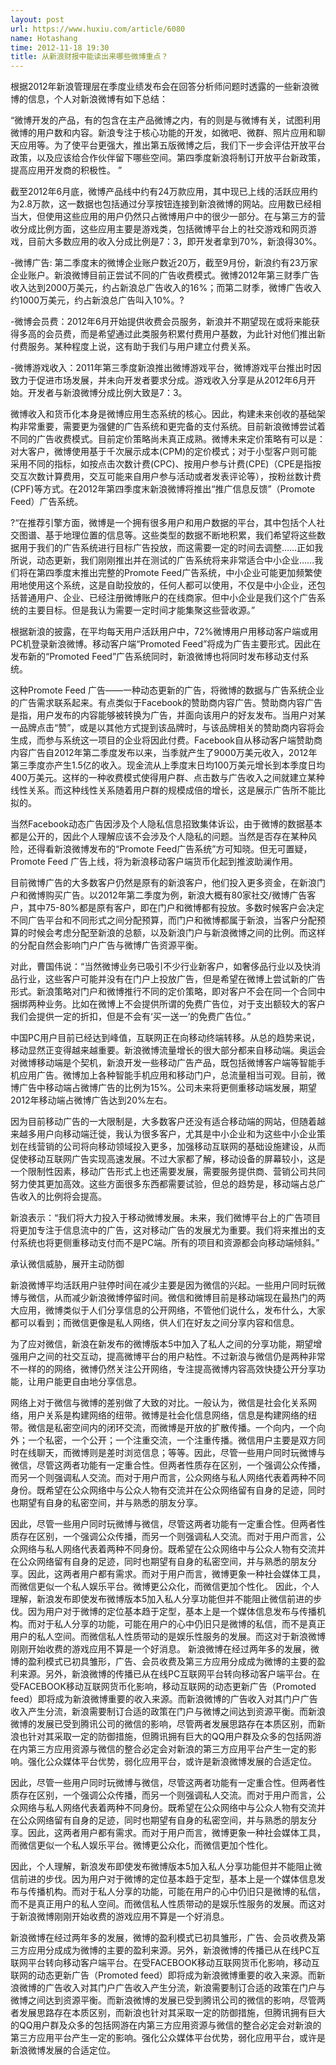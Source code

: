 ```yaml
---
layout: post
url: https://www.huxiu.com/article/6080
name: Hotashang
time: 2012-11-18 19:30
title: 从新浪财报中能读出来哪些微博重点？
---
```

根据2012年新浪管理层在季度业绩发布会在回答分析师问题时透露的一些新浪微博的信息，个人对新浪微博有如下总结：

“微博开发的产品，有的包含在主产品微博之内，有的则是与微博有关，试图利用微博的用户数和内容。新浪专注于核心功能的开发，如微吧、微群、照片应用和聊天应用等。为了使平台更强大，推出第五版微博之后，我们下一步会评估开放平台政策，以及应该给合作伙伴留下哪些空间。第四季度新浪将制订开放平台新政策，提高应用开发商的积极性。 ”

截至2012年6月底，微博产品线中约有24万款应用，其中现已上线的活跃应用约为2.8万款，这一数据也包括通过分享按钮连接到新浪微博的网站。应用数已经相当大，但使用这些应用的用户仍然只占微博用户中的很少一部分。在与第三方的营收分成比例方面，这些应用主要是游戏类，包括微博平台上的社交游戏和网页游戏，目前大多数应用的收入分成比例是7：3，即开发者拿到70%，新浪得30%。

-微博广告: 第二季度末的微博企业账户数近20万，截至9月份，新浪约有23万家企业账户。新浪微博目前正尝试不同的广告收费模式。微博2012年第三财季广告收入达到2000万美元，约占新浪总广告收入的16%；而第二财季，微博广告收入约1000万美元，约占新浪总广告叫入10%。?

-微博会员费：2012年6月开始提供收费会员服务，新浪并不期望现在或将来能获得多高的会员费，而是希望通过此类服务积累付费用户基数，为此针对他们推出新付费服务。某种程度上说，这有助于我们与用户建立付费关系。

-微博游戏收入：2011年第三季度新浪推出微博游戏平台，微博游戏平台推出时因致力于促进市场发展，并未向开发者要求分成。游戏收入分享是从2012年6月开始。开发者与新浪微博分成比例大致是7：3。

微博收入和货币化本身是微博应用生态系统的核心。因此，构建未来创收的基础架构非常重要，需要更为强健的广告系统和更完备的支付系统。目前新浪微博尝试着不同的广告收费模式。目前定价策略尚未真正成熟。微博未来定价策略有可以是：对大客户，微博使用基于千次展示成本(CPM)的定价模式；对于小型客户则可能采用不同的指标，如按点击次数计费(CPC)、按用户参与计费(CPE)（CPE是指按交互次数计算费用，交互可能来自用户参与活动或者发表评论等），按粉丝数计费(CPF)等方式。在2012年第四季度末新浪微博将推出“推广信息反馈”（Promote Feed）广告系统。

?“在推荐引擎方面，微博是一个拥有很多用户和用户数据的平台，其中包括个人社交图谱、基于地理位置的信息等。这些类型的数据不断地积累，我们希望将这些数据用于我们的广告系统进行目标广告投放，而这需要一定的时间去调整……正如我所说，动态更新，我们刚刚推出并在测试的广告系统将来非常适合中小企业……我们将在第四季度末推出完整的Promote Feed广告系统，中小企业可能更加频繁使用地使用这个系统，这是自助投放的，任何人都可以使用，不仅是中小企业，还包括普通用户、企业、已经注册微博账户的在线商家。但中小企业是我们这个广告系统的主要目标。但是我认为需要一定时间才能集聚这些营收源。”

根据新浪的披露，在平均每天用户活跃用户中，72%微博用户用移动客户端或用PC机登录新浪微博。移动客户端“Promoted Feed”将成为广告主要形式。因此在发布新的“Promoted Feed”广告系统同时，新浪微博也将同时发布移动支付系统。

这种Promote Feed 广告——一种动态更新的广告，将微博的数据与广告系统企业的广告需求联系起来。有点类似于Facebook的赞助商内容广告。赞助商内容广告是指，用户发布的内容能够被转换为广告，并面向该用户的好友发布。当用户对某一品牌点击“赞”，或是以其他方式提到该品牌时，与该品牌相关的赞助商内容将会生成，而参与系统这一项目的企业将因此付费。Facebook自从移动客户端赞助商内容广告自2012年第二季度发布以来，当季就产生了9000万美元收入，2012年第三季度亦产生1.5亿的收入。现金流从上季度末日均100万美元增长到本季度日均400万美元。这样的一种收费模式使得用户群、点击数与广告收入之间就建立某种线性关系。而这种线性关系随着用户群的规模成倍的增长，这是展示广告所不能比拟的。

当然Facebook动态广告因涉及个人隐私信息招致集体诉讼，由于微博的数据基本都是公开的，因此个人理解应该不会涉及个人隐私的问题。当然是否存在某种风险，还得看新浪微博发布的“Promote Feed广告系统”方可知晓。但无可置疑，Promote Feed 广告上线，将为新浪移动客户端货币化起到推波助澜作用。

目前微博广告的大多数客户仍然是原有的新浪客户，他们投入更多资金，在新浪门户和微博购买广告。以2012年第二季度为例，新浪大概有80家社交/微博广告客户，其中75-80%都是原有客户，即在门户和微博都有投放。多数时候客户会决定不同广告平台和不同形式之间分配预算，而门户和微博都属于新浪，当客户分配预算的时候会考虑分配至新浪的总额，以及新浪门户与新浪微博之间的比例。而这样的分配自然会影响门户广告与微博广告资源平衡。

对此，曹国伟说：“当然微博业务已吸引不少行业新客户，如奢侈品行业以及快消品行业，这些客户可能并没有在门户上投放广告，但是希望在微博上尝试新的广告形式。新浪策略对门户和微博推行不同的定价策略，即对客户不会在同一个合同中捆绑两种业务。比如在微博上不会提供所谓的免费广告位，对于支出额较大的客户我们会提供一定的折扣，但是不会有‘买一送一’的免费广告位。”

中国PC用户目前已经达到峰值，互联网正在向移动终端转移。从总的趋势来说，移动显然正变得越来越重要。新浪微博流量增长的很大部分都来自移动端。奥运会对微博移动端是个契机，新浪开发一些移动广告产品，既包括微博客户端等智能手机应用广告。微博加上各种智能手机应用和移动门户，总流量相当可观。目前，微博广告中移动端占微博广告的比例为15%。公司未来将更侧重移动端发展，期望2012年移动端占微博广告达到20%左右。

因为目前移动广告的一大限制是，大多数客户还没有适合移动端的网站，但随着越来越多用户向移动端迁徙，我认为很多客户，尤其是中小企业和为这些中小企业策划在线营销的公司将向移动领域投入更多，加强移动互联网的基础设施建设，从而促使移动互联网广告实现高速发展。不过大家都了解，移动设备的屏幕较小，这是一个限制性因素，移动广告形式上也还需要发展，需要服务提供商、营销公司共同努力使其更加高效。这些方面很多东西都需要试验，但总的趋势是，移动端占总广告收入的比例将会提高。

新浪表示：“我们将大力投入于移动微博发展。未来，我们微博平台上的广告项目将更加专注于信息流中的广告，这对移动广告的发展尤为重要。我们将来推出的支付系统也将更侧重移动支付而不是PC端。所有的项目和资源都会向移动端倾斜。”

承认微信威胁，展开主动防御

新浪微博平均活跃用户驻停时间在减少主要是因为微信的兴起。一些用户同时玩微博与微信，从而减少新浪微博停留时间。微信和微博目前是移动端现在最热门的两大应用，微博类似于人们分享信息的公开网络，不管他们说什么，发布什么，大家都可以看到；而微信更像是私人网络，供人们在好友之间分享内容和信息。

为了应对微信，新浪在新发布的微博版本5中加入了私人之间的分享功能，期望增强用户之间的社交互动，提高微博平台的用户粘性。不过新浪与微信仍是两种非常不一样的的网络，微博仍然关注公开网络，专注提高微博内容高效快捷公开分享功能，让用户能更自由地分享信息。

网络上对于微信与微博的差别做了大致的对比。一般认为，微信是社会化关系网络，用户关系是构建网络的纽带。微博是社会化信息网络，信息是构建网络的纽带。微信是私密空间内的闭环交流，而微博是开放的扩散传播。一个向内，一个向外；一个私密，一个公开；一个注重交流，一个注重传播。微信用户主要是双方同时在线聊天，而微博则是差时浏览信息；等等。因此，尽管一些用户同时玩微博与微信，尽管这两者功能有一定重合性。但两者性质存在区别，一个强调公众传播，而另一个则强调私人交流。而对于用户而言，公众网络与私人网络代表着两种不同身份。既希望在公众网络中与公众人物有交流并在公众网络留有自身的足迹，同时也期望有自身的私密空间，并与熟悉的朋友分享。

因此，尽管一些用户同时玩微博与微信，尽管这两者功能有一定重合性。但两者性质存在区别，一个强调公众传播，而另一个则强调私人交流。而对于用户而言，公众网络与私人网络代表着两种不同身份。既希望在公众网络中与公众人物有交流并在公众网络留有自身的足迹，同时也期望有自身的私密空间，并与熟悉的朋友分享。因此，这两者用户都有需求。而对于用户而言，微博更象一种社会媒体工具，而微信更似一个私人娱乐平台。微博更公众化，而微信更加个性化。 因此，个人理解，新浪发布即使发布微博版本5加入私人分享功能但并不能阻止微信前进的步伐。因为用户对于微博的定位基本趋于定型，基本上是一个媒体信息发布与传播机构。而对于私人分享的功能，可能在用户的心中仍旧只是微博的私信，而不是真正用户的私人空间。而微信私人性质带动的是娱乐性服务的发展。而这对于新浪微博刚刚开始收费的游戏应用不算是一个好消息。 新浪微博在经过两年多的发展，微博的盈利模式已初具雏形，广告、会员收费及第三方应用分成成为微博的主要的盈利来源。另外，新浪微博的传播已从在线PC互联网平台转向移动客户端平台。在受FACEBOOK移动互联网货币化影响，移动互联网的动态更新广告（Promoted feed）即将成为新浪微博重要的收入来源。而新浪微博的广告收入对其门户广告收入产生分流，新浪需要制订合适的政策在门户与微博之间达到资源平衡。而新浪微博的发展已受到腾讯公司的微信的影响，尽管两者发展思路存在本质区别，而新浪也针对其采取一定的防御措施，但腾讯拥有巨大的QQ用户群及众多的包括网游在内第三方应用资源与微信的整合必定会对新浪的第三方应用平台产生一定的影响。强化公众媒体平台优势，弱化应用平台，或许是新浪微博发展的合适定位。

因此，尽管一些用户同时玩微博与微信，尽管这两者功能有一定重合性。但两者性质存在区别，一个强调公众传播，而另一个则强调私人交流。而对于用户而言，公众网络与私人网络代表着两种不同身份。既希望在公众网络中与公众人物有交流并在公众网络留有自身的足迹，同时也期望有自身的私密空间，并与熟悉的朋友分享。因此，这两者用户都有需求。而对于用户而言，微博更象一种社会媒体工具，而微信更似一个私人娱乐平台。微博更公众化，而微信更加个性化。

因此，个人理解，新浪发布即使发布微博版本5加入私人分享功能但并不能阻止微信前进的步伐。因为用户对于微博的定位基本趋于定型，基本上是一个媒体信息发布与传播机构。而对于私人分享的功能，可能在用户的心中仍旧只是微博的私信，而不是真正用户的私人空间。而微信私人性质带动的是娱乐性服务的发展。而这对于新浪微博刚刚开始收费的游戏应用不算是一个好消息。

新浪微博在经过两年多的发展，微博的盈利模式已初具雏形，广告、会员收费及第三方应用分成成为微博的主要的盈利来源。另外，新浪微博的传播已从在线PC互联网平台转向移动客户端平台。在受FACEBOOK移动互联网货币化影响，移动互联网的动态更新广告（Promoted feed）即将成为新浪微博重要的收入来源。而新浪微博的广告收入对其门户广告收入产生分流，新浪需要制订合适的政策在门户与微博之间达到资源平衡。而新浪微博的发展已受到腾讯公司的微信的影响，尽管两者发展思路存在本质区别，而新浪也针对其采取一定的防御措施，但腾讯拥有巨大的QQ用户群及众多的包括网游在内第三方应用资源与微信的整合必定会对新浪的第三方应用平台产生一定的影响。强化公众媒体平台优势，弱化应用平台，或许是新浪微博发展的合适定位。

